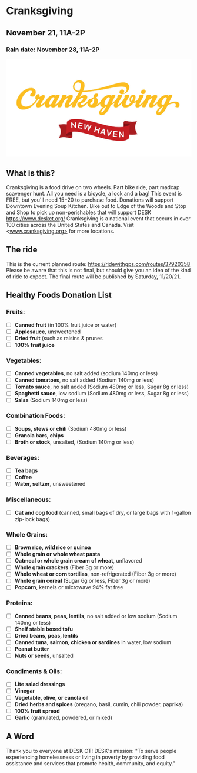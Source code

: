 # Cranksgiving
## November 21, 11A-2P
### Rain date: November 28, 11A-2P
![header](header.jpg)
## What is this?
Cranksgiving is a food drive on two wheels. Part bike ride, part madcap scavenger hunt. All you need is a bicycle, a lock and a bag!
This event is FREE, but you'll need $15-$20 to purchase food. Donations will support Downtown Evening Soup Kitchen.
Bike out to Edge of the Woods and Stop and Shop to pick up non-perishables that will support DESK <https://www.deskct.org/>
Cranksgiving is a national event that occurs in over 100 cities across the United States and Canada. Visit <www.cranksgiving.org> for more locations.
## The ride
This is the current planned route: <https://ridewithgps.com/routes/37920358>
Please be aware that this is not final, but should give you an idea of the kind of ride to expect. The final route will be published by Saturday, 11/20/21.
## Healthy Foods Donation List
### Fruits:
- [ ]  **Canned fruit** (in 100% fruit juice or water)
- [ ]  **Applesauce**, unsweetened
- [ ]  **Dried fruit** (such as raisins & prunes
- [ ]  **100% fruit juice**
### Vegetables:
- [ ]  **Canned vegetables**, no salt added (sodium 140mg or less)
- [ ]  **Canned tomatoes**, no salt added (Sodium 140mg or less)
- [ ]  **Tomato sauce**, no salt added (Sodium 480mg or less, Sugar 8g or less)
- [ ]  **Spaghetti sauce**, low sodium (Sodium 480mg or less, Sugar 8g or less)
- [ ]  **Salsa** (Sodium 140mg or less)
### Combination Foods:
- [ ]  **Soups, stews or chili** (Sodium 480mg or less)
- [ ]  **Granola bars, chips**
- [ ]  **Broth or stock**, unsalted, (Sodium 140mg or less)
### Beverages:
- [ ]  **Tea bags**
- [ ]  **Coffee**
- [ ]  **Water, seltzer**, unsweetened
### Miscellaneous:
- [ ]  **Cat and cog food** (canned, small bags of dry, or large bags with 1-gallon zip-lock bags)
### Whole Grains:
- [ ]  **Brown rice, wild rice or quinoa**
- [ ]  **Whole grain or whole wheat pasta**
- [ ]  **Oatmeal or whole grain cream of wheat**, unflavored
- [ ]  **Whole grain crackers** (Fiber 3g or more)
- [ ]  **Whole wheat or corn tortillas**, non-refrigerated (Fiber 3g or more)
- [ ]  **Whole grain cereal** (Sugar 6g or less, Fiber 3g or more)
- [ ]  **Popcorn**, kernels or microwave 94% fat free
### Proteins:
- [ ]  **Canned beans, peas, lentils**, no salt added or low sodium (Sodium 140mg or less)
- [ ]  **Shelf stable boxed tofu**
- [ ]  **Dried beans, peas, lentils**
- [ ]  **Canned tuna, salmon, chicken or sardines** in water, low sodium
- [ ]  **Peanut butter**
- [ ]  **Nuts or seeds**, unsalted
### Condiments & Oils:
- [ ]  **Lite salad dressings**
- [ ]  **Vinegar**
- [ ]  **Vegetable, olive, or canola oil**
- [ ]  **Dried herbs and spices** (oregano, basil, cumin, chili powder, paprika)
- [ ]  **100% fruit spread**
- [ ]  **Garlic** (granulated, powdered, or mixed)

## A Word

Thank you to everyone at DESK CT!
DESK's mission:
"To serve people experiencing homelessness or living in poverty by providing food assistance and services that promote health, community, and equity."
